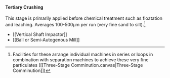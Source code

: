 #### Tertiary Crushing 
This stage is primarily applied before chemical treatment such as floatation and leaching. 
Averages 100-500µm per run (very fine sand to silt).[^circuits]
- [[Vertical Shaft Impactor]]
- [[Ball or Semi-Autogenous Mill]]



[^circuits]: Facilities for these arrange individual machines in series or loops in combination with separation machines to achieve these very fine particulates ([[Three-Stage Comminution.canvas|Three-Stage Comminution]])